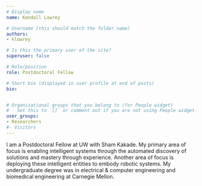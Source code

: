 ```yaml
---
# Display name
name: Kendall Lowrey

# Username (this should match the folder name)
authors:
- klowrey

# Is this the primary user of the site?
superuser: false

# Role/position
role: Postdoctoral Fellow

# Short bio (displayed in user profile at end of posts)
bio:


# Organizational groups that you belong to (for People widget)
#   Set this to `[]` or comment out if you are not using People widget.
user_groups:
- Researchers
#- Visitors
---
```

I am a Postdoctoral Fellow at UW with Sham Kakade. My primary area of focus is
enabling intelligent systems through the automated discovery of solutions and mastery
through experience. Another area of focus is deploying these intelligent entities to
embody robotic systems. My undergraduate degree was in electrical & computer engineering
and biomedical engineering at Carnegie Mellon.